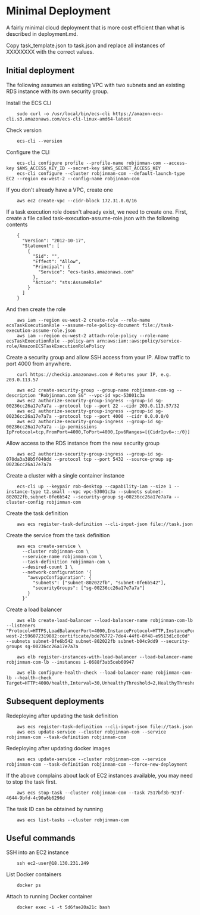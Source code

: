 Minimal Deployment
==================

A fairly minimal cloud deployment that is more cost efficient than what is described in
deployment.md.

Copy task_template.json to task.json and replace all instances of XXXXXXXX with the correct values.


Initial deployment
------------------

The following assumes an existing VPC with two subnets and an existing RDS instance with its own
security group.

Install the ECS CLI

        sudo curl -o /usr/local/bin/ecs-cli https://amazon-ecs-cli.s3.amazonaws.com/ecs-cli-linux-amd64-latest

Check version

        ecs-cli --version

Configure the CLI

        ecs-cli configure profile --profile-name robjinman-com --access-key $AWS_ACCESS_KEY_ID --secret-key $AWS_SECRET_ACCESS_KEY
        ecs-cli configure --cluster robjinman-com --default-launch-type EC2 --region eu-west-2 --config-name robjinman-com

If you don't already have a VPC, create one

        aws ec2 create-vpc --cidr-block 172.31.0.0/16

If a task execution role doesn't already exist, we need to create one. First,
create a file called task-execution-assume-role.json with the following contents

        {
          "Version": "2012-10-17",
          "Statement": [
            {
              "Sid": "",
              "Effect": "Allow",
              "Principal": {
                "Service": "ecs-tasks.amazonaws.com"
              },
              "Action": "sts:AssumeRole"
            }
          ]
        }

And then create the role

        aws iam --region eu-west-2 create-role --role-name ecsTaskExecutionRole --assume-role-policy-document file://task-execution-assume-role.json
        aws iam --region eu-west-2 attach-role-policy --role-name ecsTaskExecutionRole --policy-arn arn:aws:iam::aws:policy/service-role/AmazonECSTaskExecutionRolePolicy

Create a security group and allow SSH access from your IP. Allow traffic to port 4000 from anywhere.

        curl https://checkip.amazonaws.com # Returns your IP, e.g. 203.0.113.57

        aws ec2 create-security-group --group-name robjinman-com-sg --description "Robjinman.com SG" --vpc-id vpc-53001c3a
        aws ec2 authorize-security-group-ingress --group-id sg-00236cc26a17e7a7a --protocol tcp --port 22 --cidr 203.0.113.57/32
        aws ec2 authorize-security-group-ingress --group-id sg-00236cc26a17e7a7a --protocol tcp --port 4000 --cidr 0.0.0.0/0
        aws ec2 authorize-security-group-ingress --group-id sg-00236cc26a17e7a7a --ip-permissions IpProtocol=tcp,FromPort=4000,ToPort=4000,Ipv6Ranges=[{CidrIpv6=::/0}]

Allow access to the RDS instance from the new security group

        aws ec2 authorize-security-group-ingress --group-id sg-070da3a38b5f040dd --protocol tcp --port 5432 --source-group sg-00236cc26a17e7a7a

Create a cluster with a single container instance

        ecs-cli up --keypair rob-desktop --capability-iam --size 1 --instance-type t2.small --vpc vpc-53001c3a --subnets subnet-802022fb,subnet-0fe6b542 --security-group sg-00236cc26a17e7a7a --cluster-config robjinman-com

Create the task definition

        aws ecs register-task-definition --cli-input-json file://task.json

Create the service from the task definition

        aws ecs create-service \
          --cluster robjinman-com \
          --service-name robjinman-com \
          --task-definition robjinman-com \
          --desired-count 1 \
          --network-configuration '{
            "awsvpcConfiguration": {
              "subnets": ["subnet-802022fb", "subnet-0fe6b542"],
              "securityGroups": ["sg-00236cc26a17e7a7a"]
            }
          }'

Create a load balancer

        aws elb create-load-balancer --load-balancer-name robjinman-com-lb --listeners "Protocol=HTTPS,LoadBalancerPort=4000,InstanceProtocol=HTTP,InstancePort=4000,SSLCertificateId=arn:aws:acm:eu-west-2:596072319882:certificate/bde76772-7de4-44f6-8f48-e9513d1c0c0d" --subnets subnet-0fe6b542 subnet-802022fb subnet-b04c9dd9 --security-groups sg-00236cc26a17e7a7a

        aws elb register-instances-with-load-balancer --load-balancer-name robjinman-com-lb --instances i-0688f3ab5ceb60947

        aws elb configure-health-check --load-balancer-name robjinman-com-lb --health-check Target=HTTP:4000/health,Interval=30,UnhealthyThreshold=2,HealthyThreshold=2,Timeout=3


Subsequent deployments
----------------------

Redeploying after updating the task definition

        aws ecs register-task-definition --cli-input-json file://task.json
        aws ecs update-service --cluster robjinman-com --service robjinman-com --task-definition robjinman-com

Redeploying after updating docker images

        aws ecs update-service --cluster robjinman-com --service robjinman-com --task-definition robjinman-com --force-new-deployment

If the above complains about lack of EC2 instances available, you may need to stop the task first.

        aws ecs stop-task --cluster robjinman-com --task 7517bf3b-923f-4644-9bfd-4c90a6b6296d

The task ID can be obtained by running

        aws ecs list-tasks --cluster robjinman-com


Useful commands
---------------

SSH into an EC2 instance

        ssh ec2-user@18.130.231.249

List Docker containers

        docker ps

Attach to running Docker container

        docker exec -i -t 5d6fae20a21c bash
